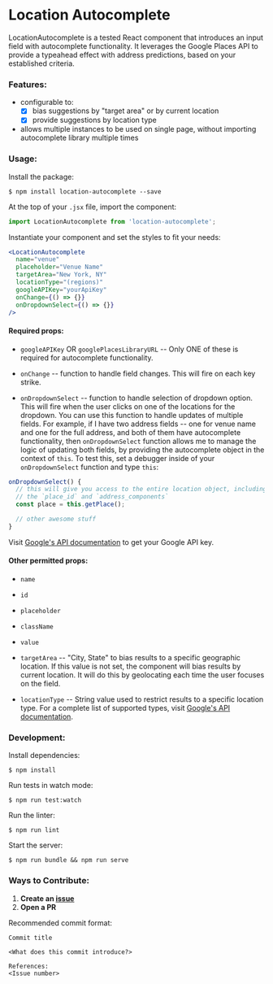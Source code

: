 # Location Autocomplete
LocationAutocomplete is a tested React component that introduces an input field with autocomplete functionality.  It leverages the Google Places API to provide a typeahead effect with address predictions, based on your established criteria.

### Features:
- configurable to:
  - [x] bias suggestions by "target area" or by current location
  - [x] provide suggestions by location type
- allows multiple instances to be used on single page, without importing autocomplete library multiple times

### Usage:
Install the package:
```
$ npm install location-autocomplete --save
```

At the top of your `.jsx` file, import the component:
```jsx
import LocationAutocomplete from 'location-autocomplete';
```

Instantiate your component and set the styles to fit your needs:
```jsx
<LocationAutocomplete
  name="venue"
  placeholder="Venue Name"
  targetArea="New York, NY"
  locationType="(regions)"
  googleAPIKey="yourApiKey"
  onChange={() => {}}
  onDropdownSelect={() => {}}
/>
```

#### Required props:
- `googleAPIKey` OR `googlePlacesLibraryURL` -- Only ONE of these is required for autocomplete functionality.

- `onChange` -- function to handle field changes.  This will fire on each key strike.

- `onDropdownSelect` -- function to handle selection of dropdown option.  This will fire when the user clicks on one of the locations for the dropdown.  You can use this function to handle updates of multiple fields.  For example, if I have two address fields -- one for venue name and one for the full address, and both of them have autocomplete functionality, then `onDropdownSelect` function allows me to manage the logic of updating both fields, by providing the autocomplete object in the context of `this`.  To test this, set a debugger inside of your `onDropdownSelect` function and type `this`:

```js
onDropdownSelect() {
  // this will give you access to the entire location object, including
  // the `place_id` and `address_components`
  const place = this.getPlace();

  // other awesome stuff
}
```

Visit [Google's API documentation](https://developers.google.com/maps/web/) to get your Google API key.

#### Other permitted props:
- `name`
- `id`
- `placeholder`
- `className`
- `value`

- `targetArea` -- "City, State" to bias results to a specific geographic location.  If this value is not set, the component will bias results by current location.  It will do this by geolocating each time the user focuses on the field.

- `locationType` -- String value used to restrict results to a specific location type.  For a complete list of supported types, visit [Google's API documentation](https://developers.google.com/places/supported_types).

### Development:
Install dependencies:
```
$ npm install
```

Run tests in watch mode:
```
$ npm run test:watch
```

Run the linter:
```
$ npm run lint
```

Start the server:
```
$ npm run bundle && npm run serve
```

### Ways to Contribute:
1. __Create an [issue](https://github.com/jmsardina/location-autocomplete/issues)__
2. __Open a PR__

Recommended commit format:

```
Commit title

<What does this commit introduce?>

References:
<Issue number>
```
